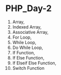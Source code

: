 # PHP_Day-2
1. Array, 
2. Indexed Array, 
3. Associative Array, 
4. For Loop, 
5. While Loop, 
6. Do While Loop, 
7. If Function, 
8. If Else Function, 
9. If Elseif Else Function, 
10. Switch Function
